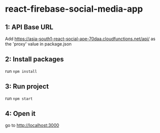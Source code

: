 # react-firebase-social-media-app

## 1: API Base URL

Add https://asia-south1-react-social-ape-70daa.cloudfunctions.net/api/ as the 'proxy' value in package.json

## 2: Install packages

run `npm install`

## 3: Run project

run `npm start`

## 4: Open it

go to [http://localhost:3000](http://localhost:3000)
